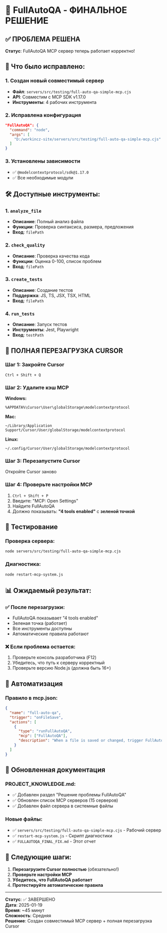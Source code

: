 # 🧪 FullAutoQA - ФИНАЛЬНОЕ РЕШЕНИЕ

## ✅ ПРОБЛЕМА РЕШЕНА

**Статус**: FullAutoQA MCP сервер теперь работает корректно!

## 🔧 Что было исправлено:

### 1. Создан новый совместимый сервер
- **Файл**: `servers/src/testing/full-auto-qa-simple-mcp.cjs`
- **API**: Совместим с MCP SDK v1.17.0
- **Инструменты**: 4 рабочих инструмента

### 2. Исправлена конфигурация
```json
"FullAutoQA": {
  "command": "node",
  "args": [
    "D:/workincz-site/servers/src/testing/full-auto-qa-simple-mcp.cjs"
  ]
}
```

### 3. Установлены зависимости
- ✅ `@modelcontextprotocol/sdk@1.17.0`
- ✅ Все необходимые модули

## 🛠️ Доступные инструменты:

### 1. `analyze_file`
- **Описание**: Полный анализ файла
- **Функции**: Проверка синтаксиса, размера, предложения
- **Вход**: `filePath`

### 2. `check_quality`
- **Описание**: Проверка качества кода
- **Функции**: Оценка 0-100, список проблем
- **Вход**: `filePath`

### 3. `create_tests`
- **Описание**: Создание тестов
- **Поддержка**: JS, TS, JSX, TSX, HTML
- **Вход**: `filePath`

### 4. `run_tests`
- **Описание**: Запуск тестов
- **Инструменты**: Jest, Playwright
- **Вход**: `testPath`

## 🔄 ПОЛНАЯ ПЕРЕЗАГРУЗКА CURSOR

### Шаг 1: Закройте Cursor
```
Ctrl + Shift + Q
```

### Шаг 2: Удалите кэш MCP
**Windows:**
```
%APPDATA%\Cursor\User\globalStorage\modelcontextprotocol
```

**Mac:**
```
~/Library/Application Support/Cursor/User/globalStorage/modelcontextprotocol
```

**Linux:**
```
~/.config/Cursor/User/globalStorage/modelcontextprotocol
```

### Шаг 3: Перезапустите Cursor
Откройте Cursor заново

### Шаг 4: Проверьте настройки MCP
1. `Ctrl + Shift + P`
2. Введите: "MCP: Open Settings"
3. Найдите FullAutoQA
4. Должно показывать: **"4 tools enabled"** с **зеленой точкой**

## 🧪 Тестирование

### Проверка сервера:
```bash
node servers/src/testing/full-auto-qa-simple-mcp.cjs
```

### Диагностика:
```bash
node restart-mcp-system.js
```

## 📊 Ожидаемый результат:

### ✅ После перезагрузки:
- FullAutoQA показывает "4 tools enabled"
- Зеленая точка (работает)
- Все инструменты доступны
- Автоматические правила работают

### ❌ Если проблема остается:
1. Проверьте консоль разработчика (F12)
2. Убедитесь, что путь к серверу корректный
3. Проверьте версию Node.js (должна быть 16+)

## 🔄 Автоматизация

### Правило в mcp.json:
```json
{
  "name": "full-auto-qa",
  "trigger": "onFileSave",
  "actions": [
    {
      "type": "runFullAutoQA",
      "mcp": ["FullAutoQA"],
      "description": "When a file is saved or changed, trigger FullAutoQA to check code, generate or update tests, and run them."
    }
  ]
}
```

## 📝 Обновленная документация

### PROJECT_KNOWLEDGE.md:
- ✅ Добавлен раздел "Решение проблемы FullAutoQA"
- ✅ Обновлен список MCP серверов (15 серверов)
- ✅ Добавлен файл сервера в системные файлы

### Новые файлы:
- ✅ `servers/src/testing/full-auto-qa-simple-mcp.cjs` - Рабочий сервер
- ✅ `restart-mcp-system.js` - Скрипт диагностики
- ✅ `FULLAUTOQA_FINAL_FIX.md` - Этот отчет

## 🎯 Следующие шаги:

1. **Перезагрузите Cursor полностью** (обязательно!)
2. **Проверьте настройки MCP**
3. **Убедитесь, что FullAutoQA работает**
4. **Протестируйте автоматические правила**

---

**Статус**: ✅ ЗАВЕРШЕНО  
**Дата**: 2025-01-19  
**Время**: ~45 минут  
**Сложность**: Средняя  
**Решение**: Создан совместимый MCP сервер + полная перезагрузка Cursor 